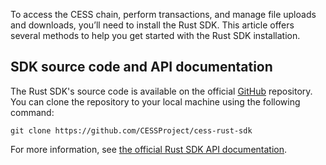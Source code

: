 To access the CESS chain, perform transactions, and manage file uploads and downloads, you’ll need to install the Rust SDK. This article offers several methods to help you get started with the Rust SDK installation.

## SDK source code and API documentation

The Rust SDK's source code is available on the official [GitHub](https://github.com/CESSProject/cess-rust-sdk) repository. You can clone the repository to your local machine using the following command:
```
git clone https://github.com/CESSProject/cess-rust-sdk
```

For more information, see [the official Rust SDK API documentation](https://doc.cess.network/developer/cess-sdk/rust-sdk).
